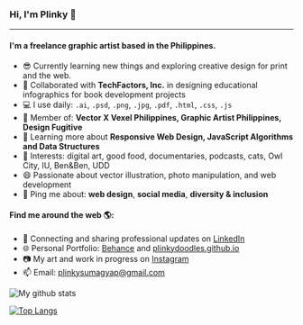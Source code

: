 ### Hi, I'm Plinky 👋
---

<!-- I'm Plinky Sumagyap, a freelance graphic artist focusing on vector illustration and exploring creative design for print and the web. I also design educational infographics for book development projects in collaboration with TechFactors Inc.-->

#### I'm a freelance graphic artist based in the Philippines.

- 😎 Currently learning new things and exploring creative design for print and the web.
- 📖 Collaborated with **TechFactors, Inc.** in designing educational infographics for book development projects
- 💻 I use daily: `.ai`, `.psd`, `.png`, `.jpg`, `.pdf`, `.html`, `.css`, `.js`
- 🎨 Member of: **Vector X Vexel Philippines, Graphic Artist Philippines, Design Fugitive**
- 🌱 Learning more about **Responsive Web Design, JavaScript Algorithms and Data Structures**
- 💜 Interests: digital art, good food, documentaries, podcasts, cats, Owl City, IU, Ben&Ben, UDD 
- 😄 Passionate about vector illustration, photo manipulation, and web development
- 💬 Ping me about: **web design**, **social media**, **diversity & inclusion**

#### Find me around the web 🌎:
- 💼 Connecting and sharing professional updates on <a href="https://www.linkedin.com/in/plinkysumagyap/">LinkedIn</a>
- 🌐 Personal Portfolio: <a href="https://www.behance.net/plinkysumagyap">Behance</a> and <a href="https://plinkydoodles.github.io">plinkydoodles.github.io</a>
- 📷 My art and work in progress on <a href="https://www.instagram.com/plinkydoodles">Instagram</a>
- 📫 Email: plinkysumagyap@gmail.com

![My github stats](https://github-readme-stats.vercel.app/api?username=plinkysumagyap&show_icons=true)

[![Top Langs](https://github-readme-stats.vercel.app/api/top-langs/?username=plinkysumagyap)](https://github.com/plinkydoodles/github-readme-stats)

<!--
**plinkysumagyap/plinkysumagyap** is a ✨ _special_ ✨ repository because its `README.md` (this file) appears on your GitHub profile.

Here are some ideas to get you started:

- 🔭 I’m currently working on ...
- 🌱 I’m currently learning ...
- 👯 I’m looking to collaborate on ...
- 🤔 I’m looking for help with ...
- 💬 Ask me about ...
- 📫 How to reach me: ...
- 😄 Pronouns: ...
- ⚡ Fun fact: ...



-->


